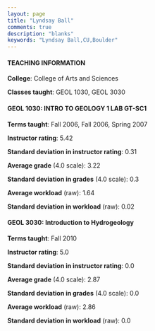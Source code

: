 ```yaml
---
layout: page
title: "Lyndsay Ball" 
comments: true
description: "blanks"
keywords: "Lyndsay Ball,CU,Boulder"
---
```

<head>
<script src="https://ajax.googleapis.com/ajax/libs/jquery/2.1.3/jquery.min.js"></script>
<script src="https://dl.dropboxusercontent.com/s/pc42nxpaw1ea4o9/highcharts.js?dl=0"></script>
<!-- <script src="../assets/js/highcharts.js"></script> -->
<style type="text/css">@font-face {
	font-family: "Bebas Neue";
	src: url(https://www.filehosting.org/file/details/544349/BebasNeue Regular.otf) format("opentype");
	}
	h1.Bebas { 
		font-family: "Bebas Neue", Verdana, Tahoma;
	}
</style>
</head>
	   
#### TEACHING INFORMATION

**College**: College of Arts and Sciences

**Classes taught**: GEOL 1030, GEOL 3030

#### GEOL 1030: INTRO TO GEOLOGY 1 LAB GT-SC1

**Terms taught**: Fall 2006, Fall 2006, Spring 2007

**Instructor rating**: 5.42

**Standard deviation in instructor rating**: 0.31

**Average grade** (4.0 scale): 3.22

**Standard deviation in grades** (4.0 scale): 0.3

**Average workload** (raw): 1.64

**Standard deviation in workload** (raw): 0.02

#### GEOL 3030: Introduction to Hydrogeology

**Terms taught**: Fall 2010

**Instructor rating**: 5.0

**Standard deviation in instructor rating**: 0.0

**Average grade** (4.0 scale): 2.87

**Standard deviation in grades** (4.0 scale): 0.0

**Average workload** (raw): 2.86

**Standard deviation in workload** (raw): 0.0

